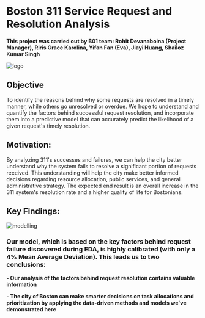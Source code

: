 # Boston 311 Service Request and Resolution Analysis

**This project was carried out by B01 team: Rohit Devanaboina (Project Manager), Riris Grace Karolina,  Yifan Fan (Eva), Jiayi Huang, Shailoz Kumar Singh**

![logo](https://github.com/ririsgrace/Boston_311_Analysis/assets/144182572/3f0a8cc6-4247-410c-afc8-701742403306)
## Objective

To identify the reasons behind why some requests are resolved in a timely manner, while others go unresolved or overdue. We hope to understand and quantify the factors behind successful request resolution, and incorporate them into a predictive model that can accurately predict the likelihood of a given request's timely resolution.

## Motivation:

By analyzing 311's successes and failures, we can help the city better understand why the system fails to resolve a significant portion of requests received. This understanding will help the city make better informed decisions regarding resource allocation, public services, and general administrative strategy. The expected end result is an overall increase in the 311 system's resolution rate and a higher quality of life for Bostonians.

## Key Findings:
![modelling](https://github.com/ririsgrace/Boston_311_Analysis/assets/144182572/bbeb12f8-3562-4d39-b743-18c0d14f0fff)

### Our model, which is based on the key factors behind request failure discovered during EDA, is highly calibrated (with only a 4% Mean Average Deviation). This leads us to two conclusions:

**- Our analysis of the factors behind request resolution contains valuable information**

**- The city of Boston can make smarter decisions on task allocations and prioritization by applying the data-driven methods and models we've demonstrated here**

